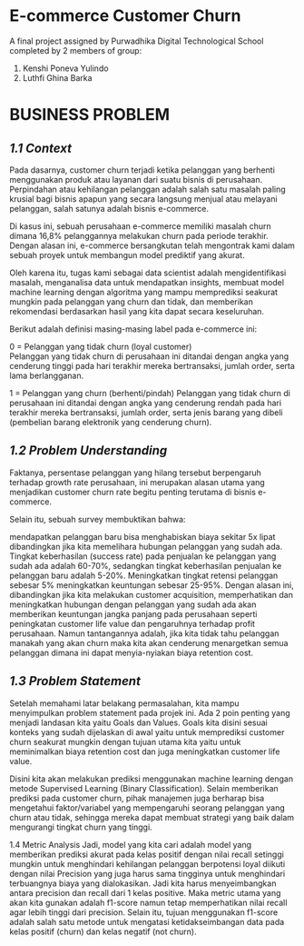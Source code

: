 # E-commerce Customer Churn

A final project assigned by Purwadhika Digital Technological School completed by 2 members of group:

1. Kenshi Poneva Yulindo
2. Luthfi Ghina Barka

# **BUSINESS PROBLEM**
## *1.1 Context*
Pada dasarnya, customer churn terjadi ketika pelanggan yang berhenti menggunakan produk atau layanan dari suatu bisnis di perusahaan. Perpindahan atau kehilangan pelanggan adalah salah satu masalah paling krusial bagi bisnis apapun yang secara langsung menjual atau melayani pelanggan, salah satunya adalah bisnis e-commerce.

Di kasus ini, sebuah perusahaan e-commerce memiliki masalah churn dimana 16,8% pelanggannya melakukan churn pada periode terakhir. Dengan alasan ini, e-commerce bersangkutan telah mengontrak kami dalam sebuah proyek untuk membangun model prediktif yang akurat.

Oleh karena itu, tugas kami sebagai data scientist adalah mengidentifikasi masalah, menganalisa data untuk mendapatkan insights, membuat model machine learning dengan algoritma yang mampu memprediksi seakurat mungkin pada pelanggan yang churn dan tidak, dan memberikan rekomendasi berdasarkan hasil yang kita dapat secara keseluruhan.

Berikut adalah definisi masing-masing label pada e-commerce ini:

0 = Pelanggan yang tidak churn (loyal customer)  
Pelanggan yang tidak churn di perusahaan ini ditandai dengan angka yang cenderung tinggi pada hari terakhir mereka bertransaksi, jumlah order, serta lama berlangganan. 

1 = Pelanggan yang churn (berhenti/pindah) 
Pelanggan yang tidak churn di perusahaan ini ditandai dengan angka yang cenderung rendah pada hari terakhir mereka bertransaksi, jumlah order, serta jenis barang yang dibeli (pembelian barang elektronik yang cenderung churn). 

## *1.2 Problem Understanding*
Faktanya, persentase pelanggan yang hilang tersebut berpengaruh terhadap growth rate perusahaan, ini merupakan alasan utama yang menjadikan customer churn rate begitu penting terutama di bisnis e-commerce.

Selain itu, sebuah survey membuktikan bahwa:

mendapatkan pelanggan baru bisa menghabiskan biaya sekitar 5x lipat dibandingkan jika kita memelihara hubungan pelanggan yang sudah ada.
Tingkat keberhasilan (success rate) pada penjualan ke pelanggan yang sudah ada adalah 60-70%, sedangkan tingkat keberhasilan penjualan ke pelanggan baru adalah 5-20%.
Meningkatkan tingkat retensi pelanggan sebesar 5% meningkatkan keuntungan sebesar 25-95%.
Dengan alasan ini, dibandingkan jika kita melakukan customer acquisition, memperhatikan dan meningkatkan hubungan dengan pelanggan yang sudah ada akan memberikan keuntungan jangka panjang pada perusahaan seperti peningkatan customer life value dan pengaruhnya terhadap profit perusahaan. Namun tantangannya adalah, jika kita tidak tahu pelanggan manakah yang akan churn maka kita akan cenderung menargetkan semua pelanggan dimana ini dapat menyia-nyiakan biaya retention cost.

## *1.3 Problem Statement*
Setelah memahami latar belakang permasalahan, kita mampu menyimpulkan problem statement pada projek ini. Ada 2 poin penting yang menjadi landasan kita yaitu Goals dan Values. Goals kita disini sesuai konteks yang sudah dijelaskan di awal yaitu untuk memprediksi customer churn seakurat mungkin dengan tujuan utama kita yaitu untuk meminimalkan biaya retention cost dan juga meningkatkan customer life value.

Disini kita akan melakukan prediksi menggunakan machine learning dengan metode Supervised Learning (Binary Classification). Selain memberikan prediksi pada customer churn, pihak manajemen juga berharap bisa mengetahui faktor/variabel yang mempengaruhi seorang pelanggan yang churn atau tidak, sehingga mereka dapat membuat strategi yang baik dalam mengurangi tingkat churn yang tinggi.

1.4 Metric Analysis
Jadi, model yang kita cari adalah model yang memberikan prediksi akurat pada kelas positif dengan nilai recall setinggi mungkin untuk menghindari kehilangan pelanggan berpotensi loyal diikuti dengan nilai Precision yang juga harus sama tingginya untuk menghindari terbuangnya biaya yang dialokasikan. Jadi kita harus menyeimbangkan antara precision dan recall dari 1 kelas positive. Maka metric utama yang akan kita gunakan adalah f1-score namun tetap memperhatikan nilai recall agar lebih tinggi dari precision. Selain itu, tujuan menggunakan f1-score adalah salah satu metode untuk mengatasi ketidakseimbangan data pada kelas positif (churn) dan kelas negatif (not churn).

